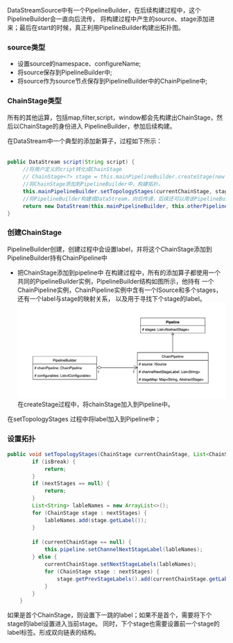 DataStreamSource中有一个PipelineBuilder，在后续构建过程中，这个PipelineBuilder会一直向后流传，
将构建过程中产生的source、stage添加进来；最后在start的时候，真正利用PipelineBuilder构建出拓扑图。

### source类型
 - 设置source的namespace、configureName;
 - 将source保存到PipelineBuilder中;
 - 将source作为source节点保存到PipelineBuilder中的ChainPipeline中;

### ChainStage类型

所有的其他运算，包括map,filter,script，window都会先构建出ChainStage，然后以ChainStage的身份进入
PipelineBuilder，参加后续构建。

在DataStream中一个典型的添加新算子，过程如下所示：
```java

public DataStream script(String script) {
     //将用户定义的cript转化成ChainStage
     // ChainStage<?> stage = this.mainPipelineBuilder.createStage(new ScriptOperator(script));
     //将ChainStage添加到PipelineBuilder中，构建拓扑。
     this.mainPipelineBuilder.setTopologyStages(currentChainStage, stage);
     //将PipelineBuilder构建成DataStream，向后传递，后续还可以用该PipelineBuilder构建拓扑
     return new DataStream(this.mainPipelineBuilder, this.otherPipelineBuilders, stage);
}

```

### 创建ChainStage

PipelineBuilder创建，创建过程中会设置label，并将这个ChainStage添加到PipelineBuilder持有ChainPipeline中

- 把ChainStage添加到pipeline中
  在构建过程中，所有的添加算子都使用一个共同的PipelineBuilder实例，PipelineBuilder结构如图所示，他持有
  一个ChainPipeline实例，ChainPipeline实例中含有一个ISource和多个stages，还有一个label与stage的映射关系，
  以及用于寻找下个stage的label。 
  ![img.png](../images/Pipeline类图.png)
在createStage过程中，将chainStage加入到Pipeline中。
  
在setTopologyStages 过程中将label加入到Pipeline中；

### 设置拓扑
```java
public void setTopologyStages(ChainStage currentChainStage, List<ChainStage> nextStages) {
        if (isBreak) {
            return;
        }
        if (nextStages == null) {
            return;
        }
        List<String> lableNames = new ArrayList<>();
        for (ChainStage stage : nextStages) {
            lableNames.add(stage.getLabel());
        }

        if (currentChainStage == null) {
            this.pipeline.setChannelNextStageLabel(lableNames);
        } else {
            currentChainStage.setNextStageLabels(lableNames);
            for (ChainStage stage : nextStages) {
                stage.getPrevStageLabels().add(currentChainStage.getLabel());
            }
        }
    }
```

如果是首个ChainStage，则设置下一跳的label；如果不是首个，需要将下个stage的label设置进入当前stage。
同时，下个stage也需要设置前一个stage的label标签。形成双向链表的结构。






